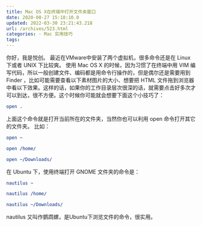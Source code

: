 ```yaml
---
title: Mac OS X在终端中打开文件夹窗口
date: 2020-08-27 15:18:10.0
updated: 2022-03-30 23:21:43.218
url: /archives/523.html
categories: - Mac 实用技巧
tags: 
---
```




你好，我是悦创。 最近在VMware中安装了两个虚拟机，很多命令还是在 Linux 下或者 UNIX 下比较爽。 使用 Mac OS X 的时候，因为习惯了在终端中用 VIM 编写代码，所以一般创建文件、编码都是用命令行操作的，但是偶尔还是需要用到 Finder ，比如可能需要查看以下素材图片的大小、想要把 HTML 文件拖到浏览器中看以下效果。这样的话，如果你的工作目录层次很深的话，就需要点击好多次才可以到达，很不方便。这个时候你可能就会想要下面这个小技巧了：

```cmake
open .
```

上面这个命令就是打开当前所在的文件夹，当然你也可以利用 open 命令打开其它的文件夹。 比如：

```cmake
open ~

open /home/

open ~/Downloads/
```

在 Ubuntu 下，使用终端打开 GNOME 文件夹的命令是：

```cmake
nautilus ~

nautilus /home/

nautilus ~/Downloads/
```

nautilus 又叫作鹦鹉螺，是Ubuntu下浏览文件的命令，很实用。